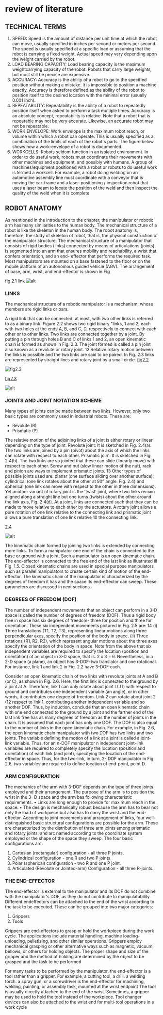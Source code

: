 # review of literature

## TECHNICAL TERMS

1. SPEED: Speed is the amount of distance per unit time at which the robot can move,
usually specified in inches per second or meters per second. The speed is usually
specified at a specific load or assuming that the robot is carrying a fixed weight. Actual
speed may vary depending upon the weight carried by the robot.
2. LOAD BEARING CAPACITY: Load bearing capacity is the maximum weightcarrying capacity of the robot. Robots that carry large weights, but must still be precise
are expensive.
3. ACCURACY: Accuracy is the ability of a robot to go to the specified position
without making a mistake. It is impossible to position a machine exactly. Accuracy is
therefore defined as the ability of the robot to position itself to the desired location with
the minimal error (usually 0.001 inch).
4. REPEATABILITY: Repeatability is the ability of a robot to repeatedly position itself
when asked to perform a task multiple times. Accuracy is an absolute concept,
repeatability is relative. Note that a robot that is repeatable may not be very accurate.
Likewise, an accurate robot may not be repeatable.
5. WORK ENVELOPE: Work envelope is the maximum robot reach, or volume within
which a robot can operate. This is usually specified as a combination of the limits of each
of the robot's parts. The figure below shows how a work-envelope of a robot is
documented.
6. WORKCELLS: Robots seldom function in an isolated environment. In order to do
useful work, robots must coordinate their movements with other machines and
equipment, and possibly with humans. A group of machines/equipment positioned with a
robot or robots to do useful work is termed a workcell. For example, a robot doing
welding on an automotive assembly line must coordinate with a conveyor that is moving
the car-frame and a laser-positioning / inspection robot that uses a laser beam to locate
the position of the weld and then inspect the quality of the weld when it is complete

## ROBOT ANATOMY
As mentioned in the introduction to the chapter, the manipulator or robotic arm
has many similarities to the human body. The mechanical structure of a robot is like the
skeleton in the human body. The robot anatomy is, therefore, the study of skeleton of
robot, that is, the physical construction of the manipulator structure.
The mechanical structure of a manipulator that consists of rigid bodies (links)
connected by means of articulations (joints), is segmented into an arm that ensures
mobility and reachability, a wrist that confers orientation, and an end- effector that
performs the required task. Most manipulators are mounted on a base fastened to the
floor or on the mobile platform of an autonomous guided vehicle (AGV). The
arrangement of base, arm, wrist, and end-effector is shown in Fig


fig 2.1 [link](https://external-content.duckduckgo.com/iu/?u=https%3A%2F%2F1.bp.blogspot.com%2F-2tCb80AtMQ4%2FXAjrt0gFkoI%2FAAAAAAAAkFg%2FG2ZmpHdrb_oZgRIIk9KcATZ1yvgtjsAvACLcBGAs%2Fs1600%2FNew%252BDoc%252B2018-12-06%252B14.39.26_1.jpg&f=1&nofb=1)
![alt](https://external-content.duckduckgo.com/iu/?u=https%3A%2F%2F1.bp.blogspot.com%2F-2tCb80AtMQ4%2FXAjrt0gFkoI%2FAAAAAAAAkFg%2FG2ZmpHdrb_oZgRIIk9KcATZ1yvgtjsAvACLcBGAs%2Fs1600%2FNew%252BDoc%252B2018-12-06%252B14.39.26_1.jpg&f=1&nofb=1)

### LINKS
The mechanical structure of a robotic manipulator is a mechanism, whose
members are rigid links or bars.

A rigid link that can be connected, at most, with two
other links is referred to as a binary link. Figure 2.2 shows two rigid binary "links, 1 and
2, each with two holes at the ends A, B, and C, D, respectively to connect with each other
or to other links.
Two links are connected together by a joint. By putting a pin through holes B and
C of links 1 and 2, an open kinematic chain is formed as shown in Fig. 2.3. The joint
formed is called a pin joint also known as a revolute or rotary joint.
12
Relative rotary motion between the links is possible and the two links are said to
be paired. In Fig. 2.3 links are represented by straight lines and rotary joint by a small
circle.
[fig2.2](https://4.bp.blogspot.com/-5RyiLkj0nM4/XAjsKxugVRI/AAAAAAAAkF0/uYdHYxOnMJ03zDuaZRRRXcYgBbh0GaWJgCLcBGAs/s1600/New%2BDoc%2B2018-12-06%2B14.39.26_2.jpg)

![fig2.2](https://4.bp.blogspot.com/-5RyiLkj0nM4/XAjsKxugVRI/AAAAAAAAkF0/uYdHYxOnMJ03zDuaZRRRXcYgBbh0GaWJgCLcBGAs/s1600/New%2BDoc%2B2018-12-06%2B14.39.26_2.jpg)

[fig2.3](https://3.bp.blogspot.com/-xq1iGUCKpUs/XAjrtrb5dDI/AAAAAAAAkFc/ORRRlra2inYnK4M1DJGMrMO3R51E3goXQCLcBGAs/s1600/New%2BDoc%2B2018-12-06%2B14.39.26_3.jpg)

![alt](https://3.bp.blogspot.com/-xq1iGUCKpUs/XAjrtrb5dDI/AAAAAAAAkFc/ORRRlra2inYnK4M1DJGMrMO3R51E3goXQCLcBGAs/s1600/New%2BDoc%2B2018-12-06%2B14.39.26_3.jpg)

### JOINTS AND JOINT NOTATION SCHEME

Many types of joints can be made between two links. However, only two basic
types are commonly used in industrial robots. 
These are:
* Revolute (R)
* Prismatic (P)
  
The relative motion of the adjoining links of a joint is either rotary or linear
depending on the type of joint. Revolute joint: It is sketched in Fig. 2.4(a). The two links
are joined by a pin (pivot) about the axis of which the links can rotate with respect to
each other. Prismatic join': It is sketched in Fig. 2.4(b). The two links are so jointed that
these can slide (linearly move) with respect to each other. Screw and nut (slow linear
motion of the nut), rack and pinion are ways to implement prismatic joints.
13
Other types of possible joints used are: planar (one surface sliding over another
surface); cylindrical (one link rotates about the other at 90° angle. Fig. 2.4) and spherical
(one link can move with respect to the other in three dimensions). Yet another variant of
rotary joint is the 'twist' joint, where two links remain aligned along a straight line but one
turns (twists) about the other around the link axis, Fig. 2.4(d).
At a joint, links are connected such that they can be made to move relative to each
other by the actuators. A rotary joint allows a pure rotation of one link relative to the
connecting link and prismatic joint allows a pure translation of one link relative 10 the
connecting link.

[2.4](https://image.slidesharecdn.com/mechatronics4-150326002145-conversion-gate01/95/mechatronics-4-8-638.jpg?cb=1427346140)

![alt](https://image.slidesharecdn.com/mechatronics4-150326002145-conversion-gate01/95/mechatronics-4-8-638.jpg?cb=1427346140)

The kinematic chain formed by joining two links is extended by connecting more
links. To form a manipulator one end of the chain is connected to the base or ground with
a joint. Such a manipulator is an open kinematic chain. The end-effector is connected to
the free end of the last link as illustrated ill Fig. 1.5. Closed kinematic chains are used in
special purpose manipulators such as parallel manipulators to create certain kind of
motion of the end-effector. The kinematic chain of the manipulator is characterized by
the degrees of freedom it has and the space its end-effector can sweep. These parameters
are discussed in next sections.

### DEGREES OF FREEDOM (DOF)

The number of independent movements that an object can perform in a 3-D space
is called the number of degrees of freedom (DOF). Thus a rigid body free in space has six
degrees of freedom- three for position and three for orientation.
These six independent movements pictured in Fig. 2.5 are:
14
(i) Three translations (T1, T2, T3), representing linear motions along three perpendicular
axes, specify the position of the body in space.
(ii) Three rotations (R1, R2, R3), which represent angular motions about the three axes
specify the orientation of the body in space.
Note from the above that six independent variables are required to specify the
location (position and orientation) of an object in 3-D space, that is. 2 x 3 = 6.
Nevertheless, in a 2-D space (a plane), an object has 3-DOF-two translator and one
rotational. For instance, link 1 and link 2 in Fig. 2.2 have 3-DOF each.

Consider an open kinematic chain of two links with revolute joints at A and B (or
C), as shown in Fig. 2.6. Here, the first link is connected to the ground by a joint at A.
Therefore, link I can only rotate about joint I (J I) with respect to ground and contributes
one independent variable (an angle), or in other words, it contributes one degree of
freedom. Link 2 can rotate about joint 2 (12 respect to link 1, contributing another
independent variable and so another DOF.
Thus, by induction, conclude that an open kinematic chain with one end
connected to the ground by a joint and the farther end of the last link free has as many degrees of freedom as the number of joints in the chain. It is assumed that each joint has
only one DOF.
The DOF is also equal to the number of links in the open kinematic chain. For
example, in Fig. 2.6, the open kinematic chain manipulator with two DOF has two links
and two joints.
The variable defining the motion of a link at a joint is called a joint-link variable.
Thus, for an n-DOF manipulator n independent joint-link variables are required to
completely specify the location (position and orientation) of each link (and joint),
specifying the location of the end-effector in space. Thus, for the two-link, in turn, 2-
DOF manipulator in Fig. 2.6, two variables are required to define location of end-point,
point D.

### ARM CONFIGURATION

The mechanics of the arm with 3-DOF depends on the type of three joints
employed and their arrangement. The purpose of the arm is to position the wrist in the 3-
D space and the arm bas following characteristic requirements.
• Links are long enough to provide for maximum reach in the space.
• The design is mechanically robust because the arm has to bear not only the load of
workpiece but also has to carry the wrist and the end-effector.
According to joint movements and arrangement of links, four well-distinguished
basic structural configurations are possible for the arm. These are characterized by the
distribution of three arm joints among prismatic and rotary joints, and arc named
according to the coordinate system employed or the shape of the space they sweep. The
four basic configurations arc:
1. Cartesian (rectangular) configuration - all three P joints.
2. Cylindrical configuration - one R and two P joints.
3. Polar (spherical) configuration - two R and one P joint.
4. Articulated (Revolute or Jointed-arm) Configuration - all three R-joints.

### THE END-EFFECTOR

The end-effector is external to the manipulator and its DOF do not combine with
the manipulator's DOF, as they do not contribute to manipulatability. Different endeffectors can be attached to the end of the wrist according to the task to be executed.
These can be grouped into two major categories:
1. Grippers
2. Tools

Grippers are end-effectors to grasp or hold the workpiece during the work cycle.
The applications include material handling, machine loading-unloading, pelletizing, and
other similar operations. Grippers employ mechanical grasping or other alternative ways
such as magnetic, vacuum, bellows, or others for holding objects. The proper shape and
size of the gripper and the method of holding are determined by the object to be grasped
and the task to be performed

For many tasks to be performed by the manipulator, the end-effector is a tool
rather than a gripper. For example, a cutting tool, a drill. a welding torch. a spray gun, or
a screwdriver is the end-effector for machining, welding, painting, or assembly task,
mounted at the wrist endpoint The tool is usually directly attached to the end of the wrist.
Sometimes, a gripper may be used to hold the tool instead of the workpiece. Tool changer
devices can also be attached to the wrist end for multi-tool operations in a work cycle



